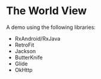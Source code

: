 # The World View
A demo using the following libraries:
* RxAndroid/RxJava
* RetroFit
* Jackson
* ButterKnife
* Glide
* OkHttp
